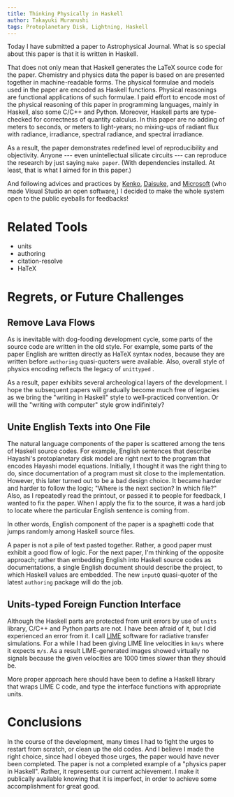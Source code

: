 ```yaml
---
title: Thinking Physically in Haskell
author: Takayuki Muranushi
tags: Protoplanetary Disk, Lightning, Haskell
---
```


Today I have submitted a paper to Astrophysical Journal. What is so special about this paper is that it is written in Haskell.

That does not only mean that Haskell generates the LaTeX source code for the paper. Chemistry and physics data the paper is based on are presented together in machine-readable forms. The physical formulae and models used in the paper are encoded as Haskell functions. Physical reasonings are functional applications of such formulae. I paid effort to encode most of the physical reasoning of this paper in programming languages, mainly in Haskell, also some C/C++ and Python. Moreover, Haskell parts are type-checked for correctness of quantity calculus. In this paper are no adding of meters to seconds, or meters to light-years; no mixing-ups of radiant flux with radiance, irradiance, spectral radiance, and spectral irradiance.

As a result, the paper demonstrates redefined level of reproducibility and objectivity. Anyone --- even unintellectual silicate circuits --- can reproduce the research by just saying `make paper`. (With dependencies installed. At least, that is what I aimed for in this paper.)

And following advices and practices by [Kenko](../about.html),
[Daisuke](http://www.slideshare.net/pfi/ss-40627009), and 
[Microsoft](https://github.com/Microsoft) (who made Visual Studio an open software,) I decided to make the whole system open to the public eyeballs for feedbacks!


Related Tools
====

- units
- authoring
- citation-resolve
- HaTeX


Regrets, or Future Challenges
=====

Remove Lava Flows 
----
As is inevitable with dog-fooding development cycle, some parts of the source code are written in the old style. For example, some parts of the paper English are written directly as HaTeX syntax nodes, because they are written before `authoring` quasi-quoters were available. Also, overall style of physics encoding reflects the legacy of `unittyped` .

As a result, paper exhibits several archeological layers of the development. I hope the subsequent papers will gradually become much free of legacies as we bring the "writing in Haskell" style to well-practiced convention. Or will the "writing with computer" style grow indifinitely?


Unite English Texts into One File
----
The natural language components of the paper is scattered among the tens of Haskell source codes. 
For example, English sentences that describe Hayashi's protoplanetary disk model are right next to the program that encodes Hayashi model equations. Initially, I thought it was the right thing to do, since documentation of a program must sit close to the implementation. However, this later turned out to be a bad design choice. It became harder and harder to follow the logic; "Where is the next section? In which file?" Also, as I repeatedly read the printout, or passed it to people for feedback, I wanted to fix the paper. When I apply the fix to the source, it was a hard job to locate where the particular English sentence is coming from.

In other words, English component of the paper is a spaghetti code that jumps randomly among Haskell source files.

A paper is not a pile of text pasted together. Rather, a good paper must exhibit a good flow of logic. For the next paper, I'm thinking of the opposite approach; rather than embedding English into Haskell source codes as documentations, a single English document should describe the project, to which Haskell values are embedded. The new `inputQ` quasi-quoter of the latest `authoring` package will do the job.


Units-typed Foreign Function Interface
----
Although the Haskell parts are protected from unit errors by use of `units` library, C/C++ and Python parts are not. I have been afraid of it, but I did experienced an error from it. I call [LIME](http://www.nbi.dk/~brinch/lime.php) software for radiative transfer simulations.  For a while I had been giving LIME line velocities in `km/s` where it expects `m/s`. As a result LIME-generated images showed virtually no signals because the given velocities are 1000 times slower than they should be.

More proper approach here should have been to define a Haskell library that wraps LIME C code, and type the interface functions with appropriate units.


Conclusions
=====

In the course of the development, many times I had to fight the urges to restart from scratch, or clean up the old codes. 
And I believe I made the right choice, since had I obeyed those urges, the paper would have never been completed.
The paper is not a completed example of a "physics paper in Haskell". Rather, it represents our current achievement. I make it publically available knowing that it is imperfect, in order to achieve some accomplishment for great good.

